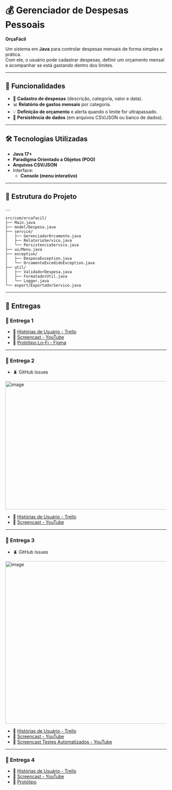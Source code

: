 # 💰 Gerenciador de Despesas Pessoais

**OrçaFácil**

Um sistema em **Java** para controlar despesas mensais de forma simples e prática.  
Com ele, o usuário pode cadastrar despesas, definir um orçamento mensal e acompanhar se está gastando dentro dos limites.

---

## 🚀 Funcionalidades

- 📌 **Cadastro de despesas** (descrição, categoria, valor e data).  
- 📊 **Relatório de gastos mensais** por categoria.  
- 💡 **Definição de orçamento** e alerta quando o limite for ultrapassado.  
- 💾 **Persistência de dados** (em arquivos CSV/JSON ou banco de dados).  

---

## 🛠️ Tecnologias Utilizadas

- **Java 17+**  
- **Paradigma Orientado a Objetos (POO)**  
- **Arquivos CSV/JSON**
- Interface:
  - **Console (menu interativo)**  

---


## 📂 Estrutura do Projeto

....
```
src/com/orcafacil/
├── Main.java                   
├── model/Despesa.java          
├── service/
│   ├── GerenciadorOrcamento.java    
│   ├── RelatorioServico.java        
│   └── PersistenciaServico.java    
├── ui/Menu.java                 
├── exception/
│   ├── DespesaException.java        
│   └── OrcamentoExcedidoException.java 
├── util/
│   ├── ValidadorDespesa.java       
│   ├── FormatadorUtil.java          
│   └── Logger.java                  
└── export/ExportadorServico.java   
```
---

## 📆 Entregas

### 📍 Entrega 1
- 📝 [Histórias de Usuário - Trello](https://trello.com/invite/b/68c06a77a8ec1f6901e94b05/ATTIf34ee5911b3fdf4a0f7dfd230ba6ec24691EE067/gestao-de-despesas-user-stories)  
- 🎥 [Screencast - YouTube](https://youtu.be/k9gDid1kmO8?si=euRSA99S3K9c86fg)
- 🎨 [Protótipo Lo-Fi - Figma](https://www.figma.com/design/IUs0L0fK1t2KCI7IVJvq7r/POO?node-id=2-12&p=f&m=draw)  

---

### 📍 Entrega 2

- 🪲 GitHub Issues

<img width="1631" height="401" alt="image" src="https://github.com/user-attachments/assets/37a0b9e1-adad-4e5b-9bb5-f23b74cc5745" />

- 📝 [Histórias de Usuário - Trello](https://trello.com/invite/b/68c06a77a8ec1f6901e94b05/ATTIf34ee5911b3fdf4a0f7dfd230ba6ec24691EE067/gestao-de-despesas-user-stories)  
- 🎥 [Screencast - YouTube](https://youtu.be/9CVhGFV0qb8)

---

### 📍 Entrega 3

- 🪲 GitHub Issues

<img width="1244" height="508" alt="image" src="https://github.com/user-attachments/assets/9229b8a3-262e-46b9-bb10-bab328a0ba21" />

- 📝 [Histórias de Usuário - Trello](https://trello.com/invite/b/68c06a77a8ec1f6901e94b05/ATTIf34ee5911b3fdf4a0f7dfd230ba6ec24691EE067/gestao-de-despesas-user-stories)  
- 🎥 [Screencast - YouTube](https://youtu.be/9CVhGFV0qb8?feature=shared)
- 🎥 [Screencast Testes Automatizados - YouTube]([https://youtu.be/9CVhGFV0qb8?feature=shared](https://www.youtube.com/watch?v=OIWfS2sCUW8))

---

### 📍 Entrega 4
- 📝 [Histórias de Usuário - Trello](https://trello.com/invite/b/68c06a77a8ec1f6901e94b05/ATTIf34ee5911b3fdf4a0f7dfd230ba6ec24691EE067/gestao-de-despesas-user-stories)  
- 🎥 [Screencast - YouTube](#)  
- 🎨 [Protótipo](#)  
